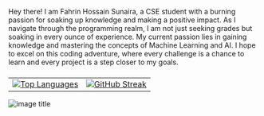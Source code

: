 Hey there! I am Fahrin Hossain Sunaira, a CSE student with a burning passion for soaking up knowledge and making a positive impact. As I navigate through the programming realm, I am not just seeking grades but soaking in every ounce of experience. My current passion lies in gaining knowledge and mastering the concepts of Machine Learning and AI. I hope to excel on this coding adventure, where every challenge is a chance to learn and every project is a step closer to my goals.

###
###
###

<table>
  <tr>
    <td>
      <a href="https://github.com/anuraghazra/github-readme-stats">
        <img src="https://github-readme-stats.vercel.app/api/top-langs/?username=Sunaira1101&layout=compact&theme=vision-friendly-dark" alt="Top Languages" />
      </a>
    </td>
    <td>
      <a href="https://git.io/streak-stats">
        <img src="http://github-readme-streak-stats.herokuapp.com?user=Sunaira1101&theme=dark&background=000000" alt="GitHub Streak" />
      </a>
    </td>
  </tr>
</table>

![image title](https://rushter.com/counter.svg)

<!--
[![GitHub Streak](http://github-readme-streak-stats.herokuapp.com?user=Sunaira1101&theme=dark&background=000000)](https://git.io/streak-stats)

[![Top Langs](https://github-readme-stats.vercel.app/api/top-langs/?username=Sunaira1101&layout=compact&theme=vision-friendly-dark)](https://github.com/anuraghazra/github-readme-stats)
-->

<!--
**Sunaira1101/Sunaira1101** is a ✨ _special_ ✨ repository because its `README.md` (this file) appears on your GitHub profile.

Here are some ideas to get you started:

- 🔭 I’m currently working on ...
- 🌱 I’m currently learning ...
- 👯 I’m looking to collaborate on ...
- 🤔 I’m looking for help with ...
- 💬 Ask me about ...
- 📫 How to reach me: ...
- 😄 Pronouns: ...
- ⚡ Fun fact: ...
-->
